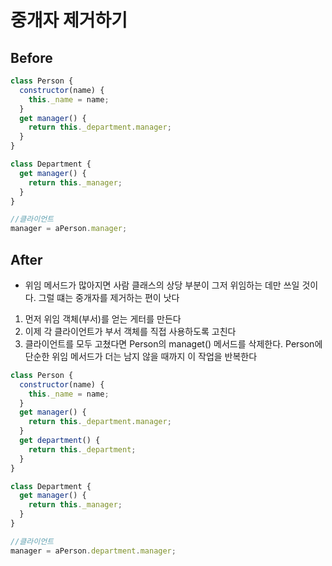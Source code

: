 # 중개자 제거하기

## Before

```javascript
class Person {
  constructor(name) {
    this._name = name;
  }
  get manager() {
    return this._department.manager;
  }
}

class Department {
  get manager() {
    return this._manager;
  }
}

//클라이언트
manager = aPerson.manager;
```

## After

- 위임 메서드가 많아지면 사람 클래스의 상당 부분이 그저 위임하는 데만 쓰일 것이다. 그럴 떄는 중개자를 제거하는 편이 낫다

1. 먼저 위임 객체(부서)를 얻는 게터를 만든다
2. 이제 각 클라이언트가 부서 객체를 직접 사용하도록 고친다
3. 클라이언트를 모두 고쳤다면 Person의 managet() 메서드를 삭제한다. Person에 단순한 위임 메서드가 더는 남지 않을 때까지 이 작업을 반복한다

```javascript
class Person {
  constructor(name) {
    this._name = name;
  }
  get manager() {
    return this._department.manager;
  }
  get department() {
    return this._department;
  }
}

class Department {
  get manager() {
    return this._manager;
  }
}

//클라이언트
manager = aPerson.department.manager;
```
